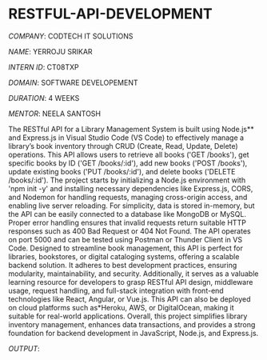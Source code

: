 # RESTFUL-API-DEVELOPMENT

*COMPANY*: CODTECH IT SOLUTIONS

*NAME*: YERROJU SRIKAR

*INTERN ID*: CT08TXP

*DOMAIN*: SOFTWARE DEVELOPEMENT

*DURATION*: 4 WEEKS

*MENTOR*: NEELA SANTOSH

The RESTful API for a Library Management System is built using Node.js** and Express.js in Visual Studio Code (VS Code) to effectively manage a library’s book inventory through CRUD (Create, Read, Update, Delete) operations. This API allows users to retrieve all books ('GET /books'), get specific books by ID ('GET /books/:id'), add new books ('POST /books'), update existing books ('PUT /books/:id'), and delete books ('DELETE /books/:id'). The project starts by initializing a Node.js environment with 'npm init -y' and installing necessary dependencies like Express.js, CORS, and Nodemon for handling requests, managing cross-origin access, and enabling live server reloading. For simplicity, data is stored in-memory, but the API can be easily connected to a database like MongoDB or MySQL. Proper error handling ensures that invalid requests return suitable HTTP responses such as 400 Bad Request or 404 Not Found. The API operates on port 5000 and can be tested using Postman or Thunder Client in VS Code. Designed to streamline book management, this API is perfect for libraries, bookstores, or digital cataloging systems, offering a scalable backend solution. It adheres to best development practices, ensuring modularity, maintainability, and security. Additionally, it serves as a valuable learning resource for developers to grasp RESTful API design, middleware usage, request handling, and full-stack integration with front-end technologies like React, Angular, or Vue.js. This API can also be deployed on cloud platforms such as*Heroku, AWS, or DigitalOcean, making it suitable for real-world applications. Overall, this project simplifies library inventory management, enhances data transactions, and provides a strong foundation for backend development in JavaScript, Node.js, and Express.js.

*OUTPUT*:
